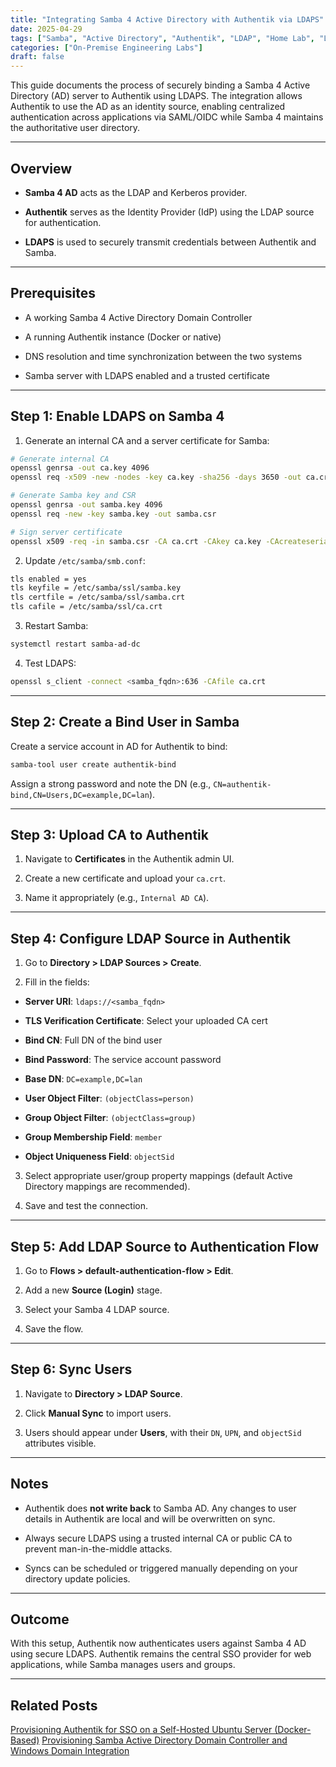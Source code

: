 ```yaml
---
title: "Integrating Samba 4 Active Directory with Authentik via LDAPS"
date: 2025-04-29
tags: ["Samba", "Active Directory", "Authentik", "LDAP", "Home Lab", "LDAPS", "LDAP Server", "Network Security", "Authentication"]
categories: ["On-Premise Engineering Labs"]
draft: false
---
```


This guide documents the process of securely binding a Samba 4 Active Directory (AD) server to Authentik using LDAPS. The integration allows Authentik to use the AD as an identity source, enabling centralized authentication across applications via SAML/OIDC while Samba 4 maintains the authoritative user directory.

---

## Overview

- **Samba 4 AD** acts as the LDAP and Kerberos provider.
    
- **Authentik** serves as the Identity Provider (IdP) using the LDAP source for authentication.
    
- **LDAPS** is used to securely transmit credentials between Authentik and Samba.
    

---

## Prerequisites

- A working Samba 4 Active Directory Domain Controller
    
- A running Authentik instance (Docker or native)
    
- DNS resolution and time synchronization between the two systems
    
- Samba server with LDAPS enabled and a trusted certificate
    

---

## Step 1: Enable LDAPS on Samba 4

1. Generate an internal CA and a server certificate for Samba:
    

```bash
# Generate internal CA
openssl genrsa -out ca.key 4096
openssl req -x509 -new -nodes -key ca.key -sha256 -days 3650 -out ca.crt

# Generate Samba key and CSR
openssl genrsa -out samba.key 4096
openssl req -new -key samba.key -out samba.csr

# Sign server certificate
openssl x509 -req -in samba.csr -CA ca.crt -CAkey ca.key -CAcreateserial -out samba.crt -days 825 -sha256
```

2. Update `/etc/samba/smb.conf`:
    

```bash
tls enabled = yes
tls keyfile = /etc/samba/ssl/samba.key
tls certfile = /etc/samba/ssl/samba.crt
tls cafile = /etc/samba/ssl/ca.crt
```

3. Restart Samba:
    

```bash
systemctl restart samba-ad-dc
```

4. Test LDAPS:
    

```bash
openssl s_client -connect <samba_fqdn>:636 -CAfile ca.crt
```

---

## Step 2: Create a Bind User in Samba

Create a service account in AD for Authentik to bind:

```bash
samba-tool user create authentik-bind
```

Assign a strong password and note the DN (e.g., `CN=authentik-bind,CN=Users,DC=example,DC=lan`).

---

## Step 3: Upload CA to Authentik

1. Navigate to **Certificates** in the Authentik admin UI.
    
2. Create a new certificate and upload your `ca.crt`.
    
3. Name it appropriately (e.g., `Internal AD CA`).
    

---

## Step 4: Configure LDAP Source in Authentik

1. Go to **Directory > LDAP Sources > Create**.
    
2. Fill in the fields:
    

- **Server URI**: `ldaps://<samba_fqdn>`
    
- **TLS Verification Certificate**: Select your uploaded CA cert
    
- **Bind CN**: Full DN of the bind user
    
- **Bind Password**: The service account password
    
- **Base DN**: `DC=example,DC=lan`
    
- **User Object Filter**: `(objectClass=person)`
    
- **Group Object Filter**: `(objectClass=group)`
    
- **Group Membership Field**: `member`
    
- **Object Uniqueness Field**: `objectSid`
    

3. Select appropriate user/group property mappings (default Active Directory mappings are recommended).
    
4. Save and test the connection.
    

---

## Step 5: Add LDAP Source to Authentication Flow

1. Go to **Flows > default-authentication-flow > Edit**.
    
2. Add a new **Source (Login)** stage.
    
3. Select your Samba 4 LDAP source.
    
4. Save the flow.
    

---

## Step 6: Sync Users

1. Navigate to **Directory > LDAP Source**.
    
2. Click **Manual Sync** to import users.
    
3. Users should appear under **Users**, with their `DN`, `UPN`, and `objectSid` attributes visible.
    

---

## Notes

- Authentik does **not write back** to Samba AD. Any changes to user details in Authentik are local and will be overwritten on sync.
    
- Always secure LDAPS using a trusted internal CA or public CA to prevent man-in-the-middle attacks.
    
- Syncs can be scheduled or triggered manually depending on your directory update policies.
    

---

## Outcome

With this setup, Authentik now authenticates users against Samba 4 AD using secure LDAPS. Authentik remains the central SSO provider for web applications, while Samba manages users and groups.

---

## Related Posts

[Provisioning Authentik for SSO on a Self-Hosted Ubuntu Server (Docker-Based)](https://blog.tillynet.com/my-home-lab-journey/provisioning-authentik-for-sso-on-a-self-hosted-ubuntu-server-docker-based/)
[Provisioning Samba Active Directory Domain Controller and Windows Domain Integration](https://blog.tillynet.com/my-home-lab-journey/provisioning-samba-active-directory-domain-controller-and-windows-domain-integration/)

